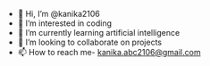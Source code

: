 - 👋 Hi, I’m @kanika2106
- 👀 I’m interested in coding
- 🌱 I’m currently learning artificial intelligence
- 💞️ I’m looking to collaborate on projects
- 📫 How to reach me- kanika.abc2106@gmail.com

<!---
kanika2106/kanika2106 is a ✨ special ✨ repository because its `README.md` (this file) appears on your GitHub profile.
You can click the Preview link to take a look at your changes.
--->
